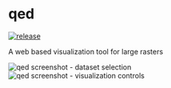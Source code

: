 <!--
  michael a.g. aïvázis <michael.aivazis@para-sim.com>
  (c) 1998-2025 all rights reserved
-->

# qed

[![release](https://img.shields.io/github/v/release/aivazis/qed)](https://github.com/aivazis/qed/releases)

A web based visualization tool for large rasters

![qed screenshot - dataset selection](./doc/figures/qed-datasets.png)
![qed screenshot - visualization controls](./doc/figures/qed-controls.png)

<!-- end of file -->